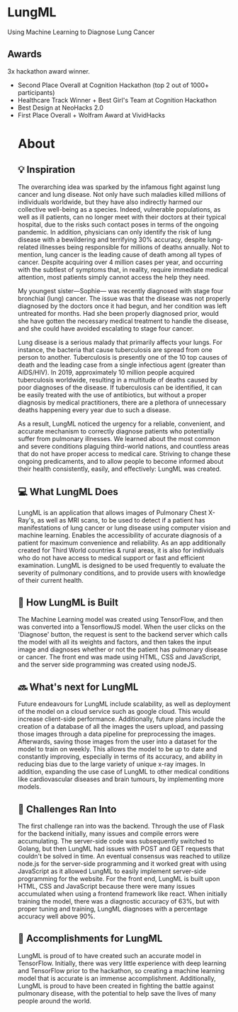 # LungML

Using Machine Learning to Diagnose Lung Cancer

## Awards 

3x hackathon award winner.

<ul>
  <li>Second Place Overall at Cognition Hackathon (top 2 out of 1000+ participants)</li>
    <li>Healthcare Track Winner + Best Girl's Team at Cognition Hackathon</li>
  <li>Best Design at NeoHacks 2.0</li>
  <li>First Place Overall + Wolfram Award at VividHacks</li>
  
# About

## 💡 Inspiration
The overarching idea was sparked by the infamous fight against lung cancer and lung disease. Not only have such maladies killed millions of individuals worldwide, but they have also indirectly harmed our collective well-being as a species. Indeed, vulnerable populations, as well as ill patients, can no longer meet with their doctors at their typical hospital, due to the risks such contact poses in terms of the ongoing pandemic. In addition, physicians can only identify the risk of lung disease with a bewildering and terrifying 30% accuracy, despite lung-related illnesses being responsible for millions of deaths annually. Not to mention, lung cancer is the leading cause of death among all types of cancer. Despite acquiring over 4 million cases per year, and occurring with the subtlest of symptoms that, in reality, require immediate medical attention, most patients simply cannot access the help they need.

My youngest sister—Sophie— was recently diagnosed with stage four bronchial (lung) cancer. The issue was that the disease was not properly diagnosed by the doctors once it had begun, and her condition was left untreated for months. Had she been properly diagnosed prior, would she have gotten the necessary medical treatment to handle the disease, and she could have avoided escalating to stage four cancer.

Lung disease is a serious malady that primarily affects your lungs. For instance, the bacteria that cause tuberculosis are spread from one person to another. Tuberculosis is presently one of the 10 top causes of death and the leading case from a single infectious agent (greater than AIDS/HIV). In 2019, approximately 10 million people acquired tuberculosis worldwide, resulting in a multitude of deaths caused by poor diagnoses of the disease. If tuberculosis can be identified, it can be easily treated with the use of antibiotics, but without a proper diagnosis by medical practitioners, there are a plethora of unnecessary deaths happening every year due to such a disease.

As a result, LungML noticed the urgency for a reliable, convenient, and accurate mechanism to correctly diagnose patients who potentially suffer from pulmonary illnesses. We learned about the most common and severe conditions plaguing third-world nations, and countless areas that do not have proper access to medical care. Striving to change these ongoing predicaments, and to allow people to become informed about their health consistently, easily, and effectively: LungML was created.

## 💻 What LungML Does
LungML is an application that allows images of Pulmonary Chest X-Ray's, as well as MRI scans, to be used to detect if a patient has manifestations of lung cancer or lung disease using computer vision and machine learning.
Enables the accessibility of accurate diagnosis of a patient for maximum convenience and reliability.
As an app additionally created for Third World countries & rural areas, it is also for individuals who do not have access to medical support or fast and efficient examination. LungML is designed to be used frequently to evaluate the severity of pulmonary conditions, and to provide users with knowledge of their current health.

## 🔨 How LungML is Built
The Machine Learning model was created using TensorFlow, and then was converted into a TensorflowJS model. When the user clicks on the 'Diagnose' button, the request is sent to the backend server which calls the model with all its weights and factors, and then takes the input image and diagnoses whether or not the patient has pulmonary disease or cancer. The front end was made using HTML, CSS and JavaScript, and the server side programming was created using nodeJS.

## 🔜 What's next for LungML
Future endeavours for LungML include scalability, as well as deployment of the model on a cloud service such as google cloud. This would increase client-side performance. Additionally, future plans include the creation of a database of all the images the users upload, and passing those images through a data pipeline for preprocessing the images. Afterwards, saving those images from the user into a dataset for the model to train on weekly. This allows the model to be up to date and constantly improving, especially in terms of its accuracy, and ability in reducing bias due to the large variety of unique x-ray images. In addition, expanding the use case of LungML to other medical conditions like cardiovascular diseases and brain tumours, by implementing more models.

## 🧠 Challenges Ran Into
The first challenge ran into was the backend. Through the use of Flask for the backend initially, many issues and compile errors were accumulating. The server-side code was subsequently switched to Golang, but then LungML had issues with POST and GET requests that couldn't be solved in time. An eventual consensus was reached to utilize node.js for the server-side programming and it worked great with using JavaScript as it allowed LungML to easily implement server-side programming for the website. For the front end, LungML is built upon HTML, CSS and JavaScript because there were many issues accumulated when using a frontend framework like react. When initially training the model, there was a diagnostic accuracy of 63%, but with proper tuning and training, LungML diagnoses with a percentage accuracy well above 90%.

## 🏅 Accomplishments for LungML
LungML is proud of to have created such an accurate model in TensorFlow. Initially, there was very little experience with deep learning and TensorFlow prior to the hackathon, so creating a machine learning model that is accurate is an immense accomplishment. Additionally, LungML is proud to have been created in fighting the battle against pulmonary disease, with the potential to help save the lives of many people around the world.

